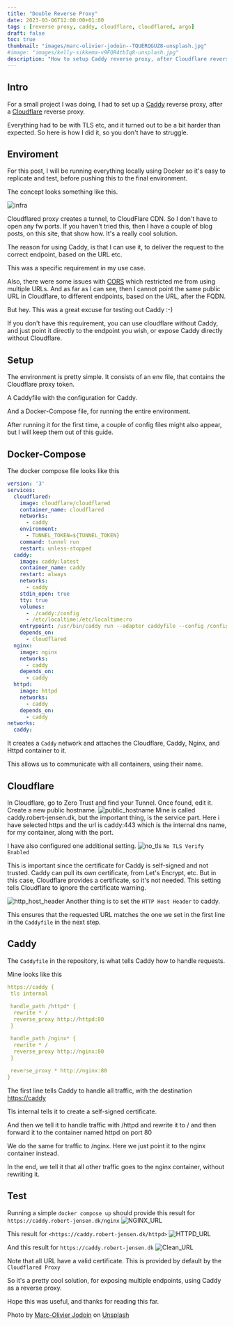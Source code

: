 ```yaml
---
title: "Double Reverse Proxy"
date: 2023-03-06T12:00:00+01:00
tags : [reverse proxy, caddy, cloudflare, cloudflared, argo]
draft: false
toc: true
thumbnail: "images/marc-olivier-jodoin--TQUERQGUZ8-unsplash.jpg"
#image: "images/kelly-sikkema-v9FQR4tbIq8-unsplash.jpg"
description: "How to setup Caddy reverse proxy, after Cloudflare reverse proxy"
---
```

## Intro

For a small project I was doing, I had to set up a [Caddy](https://caddyserver.com) reverse proxy, after a [Cloudflare](https://www.cloudflare.com) reverse proxy.

Everything had to be with TLS etc, and it turned out to be a bit harder than expected. So here is how I did it, so you don't have to struggle.

## Enviroment

For this post, I will be running everything locally using Docker so it's easy to replicate and test, before pushing this to the final environment.

The concept looks something like this.

![infra](images/infra.svg)

Cloudflared proxy creates a tunnel, to CloudFlare CDN. So I don't have to open any fw ports.
If you haven't tried this, then I have a couple of blog posts, on this site, that show how. It's a really cool solution.

The reason for using Caddy, is that I can use it, to deliver the request to the correct endpoint, based on the URL etc.

This was a specific requirement in my use case.

Also, there were some issues with [CORS](https://fetch.spec.whatwg.org/#http-cors-protocol) which restricted me from using multiple URLs.
And as far as I can see, then I cannot point the same public URL in Cloudflare, to different endpoints, based on the URL, after the FQDN.

But hey. This was a great excuse for testing out Caddy :-)

If you don't have this requirement, you can use cloudflare without Caddy, and just point it directly to the endpoint you wish, or expose Caddy directly without Cloudflare.

## Setup

The environment is pretty simple.
It consists of an env file, that contains the Cloudflare proxy token.

A Caddyfile with the configuration for Caddy.

And a Docker-Compose file, for running the entire environment.

After running it for the first time, a couple of config files might also appear, but I will keep them out of this guide.

## Docker-Compose

The docker compose file looks like this

```yaml
version: '3'
services:
  cloudflared:
    image: cloudflare/cloudflared
    container_name: cloudflared
    networks:
      - caddy
    environment:
      - TUNNEL_TOKEN=${TUNNEL_TOKEN}
    command: tunnel run
    restart: unless-stopped
  caddy:
    image: caddy:latest
    container_name: caddy
    restart: always
    networks:
      - caddy
    stdin_open: true
    tty: true
    volumes:
      - ./caddy:/config
      - /etc/localtime:/etc/localtime:ro
    entrypoint: /usr/bin/caddy run --adapter caddyfile --config /config/Caddyfile
    depends_on:
      - cloudflared
  nginx:
    image: nginx
    networks:
      - caddy
    depends_on:
      - caddy
  httpd:
    image: httpd
    networks:
      - caddy
    depends_on:
      - caddy
networks:
  caddy:
```

It creates a `Caddy` network and attaches the Cloudflare, Caddy, Nginx, and Httpd container to it.

This allows us to communicate with all containers, using their name.

## Cloudflare

In Cloudflare, go to Zero Trust and find your Tunnel.
Once found, edit it.
Create a new public hostname.
![public_hostname](images/public_hostname.png)
Mine is called caddy.robert-jensen.dk, but the important thing, is the service part.
Here i have selected https and the url is caddy:443 which is the internal dns name, for my container, along with the port.

I have also configured one additional setting.
![no_tls](images/no_tls.png)
`No TLS Verify Enabled`

This is important since the certificate for Caddy is self-signed and not trusted.
Caddy can pull its own certificate, from Let's Encrypt, etc. But in this case, Cloudflare provides a certificate, so it's not needed.
This setting tells Cloudflare to ignore the certificate warning.

![http_host_header](images/http_host_header.png)
Another thing is to set the `HTTP Host Header` to caddy.

This ensures that the requested URL matches the one we set in the first line in the `Caddyfile` in the next step.

## Caddy

The `Caddyfile` in the repository, is what tells Caddy how to handle requests.

Mine looks like this

```yaml
https://caddy {
 tls internal
 
 handle_path /httpd* {
  rewrite * /
  reverse_proxy http://httpd:80
 }

 handle_path /nginx* {
  rewrite * /
  reverse_proxy http://nginx:80
 }
 
 reverse_proxy * http://nginx:80
}
```

The first line tells Caddy to handle all traffic, with the destination <https://caddy>

Tls internal tells it to create a self-signed certificate.

And then we tell it to handle traffic with /httpd and rewrite it to / and then forward it to the container named httpd on port 80

We do the same for traffic to /nginx. Here we just point it to the nginx container instead.

In the end, we tell it that all other traffic goes to the nginx container, without rewriting it.

## Test

Running a simple `docker compose up` should provide this result for  `https://caddy.robert-jensen.dk/nginx`
![NGINX_URL](images/nginx_url.png)

This result for `<https://caddy.robert-jensen.dk/httpd>`
![HTTPD_URL](images/httpd_url.png)

And this result for `https://caddy.robert-jensen.dk`
![Clean_URL](images/clean_url.png)

Note that all URL have a valid certificate. This is provided by default by the `Cloudflared Proxy`

So it's a pretty cool solution, for exposing multiple endpoints, using Caddy as a reverse proxy.

Hope this was useful, and thanks for reading this far.

Photo by <a href="https://unsplash.com/@marcojodoin?utm_source=unsplash&utm_medium=referral&utm_content=creditCopyText">Marc-Olivier Jodoin</a> on <a href="https://unsplash.com/photos/-TQUERQGUZ8?utm_source=unsplash&utm_medium=referral&utm_content=creditCopyText">Unsplash</a>
  